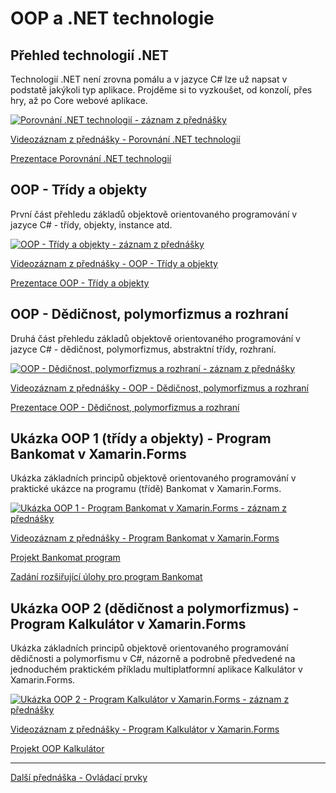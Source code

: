 # OOP a .NET technologie

## Přehled technologií .NET 

Technologií .NET není zrovna pomálu a v jazyce C# lze už napsat v podstatě jakýkoli typ aplikace. Projděme si to vyzkoušet, od konzolí, přes hry, až po Core webové aplikace.

[![Porovnání .NET technologií - záznam z přednášky](https://img.youtube.com/vi/a7pEHfAds8A/0.jpg)](https://www.youtube.com/watch?v=a7pEHfAds8A)

[Videozáznam z přednášky - Porovnání .NET technologií](https://www.youtube.com/watch?v=a7pEHfAds8A)

[Prezentace Porovnání .NET technologií](https://github.com/PetrVobornik/prednasky/blob/master/Xamarin.Forms/01-OOP-a-NET/technologie-net.ppsx?raw=true)


## OOP - Třídy a objekty

První část přehledu základů objektově orientovaného programování v jazyce C# - třídy, objekty, instance atd.

[![OOP - Třídy a objekty - záznam z přednášky](https://img.youtube.com/vi/fubIDH9v4ZA/0.jpg)](https://www.youtube.com/watch?v=fubIDH9v4ZA)

[Videozáznam z přednášky - OOP - Třídy a objekty](https://www.youtube.com/watch?v=fubIDH9v4ZA)

[Prezentace OOP - Třídy a objekty](https://github.com/PetrVobornik/prednasky/raw/master/Xamarin.Forms/01-OOP-a-NET/OOP-1-tridy.ppsx)


## OOP - Dědičnost, polymorfizmus a rozhraní

Druhá část přehledu základů objektově orientovaného programování v jazyce C# - dědičnost, polymorfizmus, abstraktní třídy, rozhraní.

[![OOP - Dědičnost, polymorfizmus a rozhraní - záznam z přednášky](https://img.youtube.com/vi/VEP6cZfeNqw/0.jpg)](https://www.youtube.com/watch?v=VEP6cZfeNqw)

[Videozáznam z přednášky - OOP - Dědičnost, polymorfizmus a rozhraní](https://www.youtube.com/watch?v=VEP6cZfeNqw)

[Prezentace OOP - Dědičnost, polymorfizmus a rozhraní](https://github.com/PetrVobornik/prednasky/raw/master/Xamarin.Forms/01-OOP-a-NET/OOP-2-dedicnost.ppsx)


## Ukázka OOP 1 (třídy a objekty) - Program Bankomat v Xamarin.Forms

Ukázka základních principů objektově orientovaného programování v praktické ukázce na programu (třídě) Bankomat v Xamarin.Forms.

[![Ukázka OOP 1 - Program Bankomat v Xamarin.Forms - záznam z přednášky](https://img.youtube.com/vi/FhzPbeIMusY/0.jpg)](https://www.youtube.com/watch?v=FhzPbeIMusY)

[Videozáznam z přednášky - Program Bankomat v Xamarin.Forms](https://www.youtube.com/watch?v=FhzPbeIMusY)

[Projekt Bankomat program](https://github.com/PetrVobornik/prednasky/tree/master/Xamarin.Forms/01-OOP-a-NET/BankomatProgram)

[Zadání rozšiřující úlohy pro program Bankomat](https://github.com/PetrVobornik/prednasky/tree/master/Xamarin.Forms/01-OOP-a-NET/uloha.md)


## Ukázka OOP 2 (dědičnost a polymorfizmus) - Program Kalkulátor v Xamarin.Forms

Ukázka základních principů objektově orientovaného programování dědičnosti a polymorfismu v C#, názorně a podrobně předvedené na jednoduchém praktickém příkladu multiplatformní aplikace Kalkulátor v Xamarin.Forms.

[![Ukázka OOP 2 - Program Kalkulátor v Xamarin.Forms - záznam z přednášky](https://img.youtube.com/vi/OgBtzpeabRk/0.jpg)](https://www.youtube.com/watch?v=OgBtzpeabRk)

[Videozáznam z přednášky - Program Kalkulátor v Xamarin.Forms](https://www.youtube.com/watch?v=OgBtzpeabRk)

[Projekt OOP Kalkulátor](https://github.com/PetrVobornik/prednasky/tree/master/Xamarin.Forms/01-OOP-a-NET/OopKalkulator)

---

[Další přednáška - Ovládací prvky](https://github.com/PetrVobornik/prednasky/tree/master/Xamarin.Forms/02-OvladaciPrvky)
